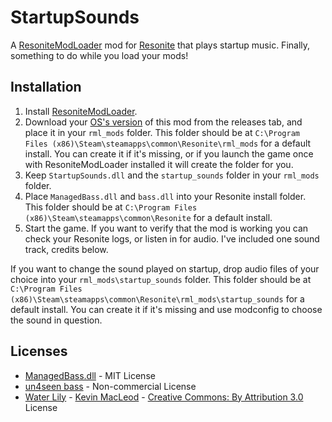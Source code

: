 # StartupSounds 

A [ResoniteModLoader](https://github.com/resonite-modding-group/ResoniteModLoader) mod for [Resonite](https://resonite.com/) that plays startup music. Finally, something to do while you load your mods!

## Installation
1. Install [ResoniteModLoader](https://github.com/resonite-modding-group/ResoniteModLoader).
1. Download your [OS's version](https://github.com/dfgHiatus/StartupSounds/releases/latest) of this mod from the releases tab, and place it in your `rml_mods` folder. This folder should be at `C:\Program Files (x86)\Steam\steamapps\common\Resonite\rml_mods` for a default install. You can create it if it's missing, or if you launch the game once with ResoniteModLoader installed it will create the folder for you.
1. Keep `StartupSounds.dll` and the `startup_sounds` folder in your `rml_mods` folder.
1. Place `ManagedBass.dll` and `bass.dll` into your Resonite install folder. This folder should be at `C:\Program Files (x86)\Steam\steamapps\common\Resonite` for a default install.
1. Start the game. If you want to verify that the mod is working you can check your Resonite logs, or listen in for audio. I've included one sound track, credits below.

If you want to change the sound played on startup, drop audio files of your choice into your `rml_mods\startup_sounds` folder. This folder should be at `C:\Program Files (x86)\Steam\steamapps\common\Resonite\rml_mods\startup_sounds` for a default install. You can create it if it's missing and use modconfig to choose the sound in question.

## Licenses
- [ManagedBass.dll](https://github.com/ManagedBass/ManagedBass) - MIT License
- [un4seen bass](http://www.un4seen.com/) - Non-commercial License
- [Water Lily](https://www.youtube.com/watch?v=kPiCIrrH3xM&list=PLx53r85FKaLyGUec4f9LJUXuCfrFRUV15&index=69)  - [Kevin MacLeod](incompetech.com) - [Creative Commons: By Attribution 3.0](http://creativecommons.org/licenses/by/3.0/) License

